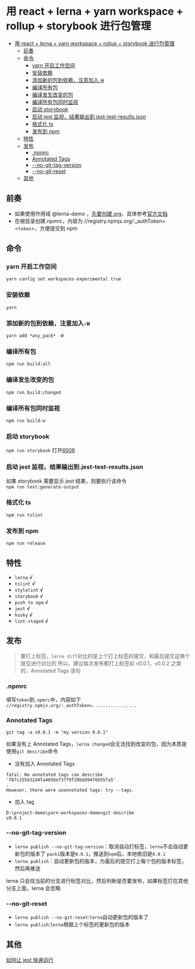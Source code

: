 # 用 react + lerna + yarn workspace + rollup + storybook 进行包管理

<!-- toc -->

- [用 react + lerna + yarn workspace + rollup + storybook 进行包管理](#%e7%94%a8-react--lerna--yarn-workspace--rollup--storybook-%e8%bf%9b%e8%a1%8c%e5%8c%85%e7%ae%a1%e7%90%86)
  - [前奏](#%e5%89%8d%e5%a5%8f)
  - [命令](#%e5%91%bd%e4%bb%a4)
    - [yarn 开启工作空间](#yarn-%e5%bc%80%e5%90%af%e5%b7%a5%e4%bd%9c%e7%a9%ba%e9%97%b4)
    - [安装依赖](#%e5%ae%89%e8%a3%85%e4%be%9d%e8%b5%96)
    - [添加新的包到依赖，注意加入`-W`](#%e6%b7%bb%e5%8a%a0%e6%96%b0%e7%9a%84%e5%8c%85%e5%88%b0%e4%be%9d%e8%b5%96%e6%b3%a8%e6%84%8f%e5%8a%a0%e5%85%a5-w)
    - [编译所有包](#%e7%bc%96%e8%af%91%e6%89%80%e6%9c%89%e5%8c%85)
    - [编译发生改变的包](#%e7%bc%96%e8%af%91%e5%8f%91%e7%94%9f%e6%94%b9%e5%8f%98%e7%9a%84%e5%8c%85)
    - [编译所有包同时监视](#%e7%bc%96%e8%af%91%e6%89%80%e6%9c%89%e5%8c%85%e5%90%8c%e6%97%b6%e7%9b%91%e8%a7%86)
    - [启动 storybook](#%e5%90%af%e5%8a%a8-storybook)
    - [启动 jest 监视，结果输出到.jest-test-results.json](#%e5%90%af%e5%8a%a8-jest-%e7%9b%91%e8%a7%86%e7%bb%93%e6%9e%9c%e8%be%93%e5%87%ba%e5%88%b0jest-test-resultsjson)
    - [格式化 ts](#%e6%a0%bc%e5%bc%8f%e5%8c%96-ts)
    - [发布到 npm](#%e5%8f%91%e5%b8%83%e5%88%b0-npm)
  - [特性](#%e7%89%b9%e6%80%a7)
  - [发布](#%e5%8f%91%e5%b8%83)
    - [.npmrc](#npmrc)
    - [Annotated Tags](#annotated-tags)
    - [--no-git-tag-version](#no-git-tag-version)
    - [--no-git-reset](#no-git-reset)
  - [其他](#%e5%85%b6%e4%bb%96)
    <!-- tocstop -->

## 前奏

- 如果使用作用域 @lerna-demo ，[先要创建 org](https://www.npmjs.com/org/create)，具体参考[官方文档](https://docs.npmjs.com/creating-and-publishing-scoped-public-packages)
- 在根目录创建.npmrc，内容为 //registry.npmjs.org/:\_authToken=<`token`>，方便提交到 npm

## 命令

### yarn 开启工作空间

`yarn config set workspaces-experimental true`

### 安装依赖

`yarn`

### 添加新的包到依赖，注意加入`-W`

`yarn add *any_pack* -W`

### 编译所有包

`npm run build:all`

### 编译发生改变的包

`npm run build:changed`

### 编译所有包同时监视

`npm run build:w`

### 启动 storybook

`npm run storybook`
打开[6006](http://localhost:6006)

### 启动 jest 监视，结果输出到.jest-test-results.json

如果 storybook 需要显示 jest 结果，则要执行该命令  
`npm run test:generate-output`

### 格式化 ts

`npm run tslint`

### 发布到 npm

`npm run release`

## 特性

- `lerna` √
- `tslint` √
- `stylelint` √
- `storybook` √
- `push to npm` √
- `jest` √
- `husky` √
- `lint-staged` √

## 发布

> 要打上标签，`lerna diff`对比的是上个打上标签的提交，和最后提交这俩个提交进行对比的
> 所以，建议每次发布都打上标签如 v0.0.1，v0.0.2 之类的，Annotated Tags 语句

### .npmrc

填写`token`到`.npmrc`中，内容如下
`//registry.npmjs.org/:_authToken=.................`

### Annotated Tags

`git tag -a v0.0.1 -m "my version 0.0.1"`

如果没有上 Annotated Tags，`lerna changed`会无法找到改变的包，因为本质是使用`git describe`命令

- 没有加入 Annotated Tags

```log
fatal: No annotated tags can describe 'f87c255432d4fa4656ef37f9f28bdd94f6b55fa5'
.
However, there were unannotated tags: try --tags.
```

- 加入 tag

```log
D:\project-demo\yarn-workspaces-demo>git describe
v0.0.1
```

### --no-git-tag-version

- `lerna publish --no-git-tag-version`：取消自动打标签，`lerna`不会自动更新包的版本了
  `pack1`版本是`0.0.1`，推送到`npm`后，本地依旧是`0.0.1`
- `lerna publish`：自动更新包的版本，为最后的提交打上每个包的版本标签，然后再推送

lerna 只会找当前的分支进行标签对比，然后判断是否要发布，如果标签打在其他分支上面，lerna 会忽略

### --no-git-reset

- `lerna publish --no-git-reset`:`lerna`自动更新包的版本了
- `lerna publish`:`lerna`根据上个标签的更新包的版本

## 其他

[如何让 jest 快速运行](https://itnext.io/how-to-make-your-sluggish-jest-v23-tests-go-faster-1d4f3388bcdd)
